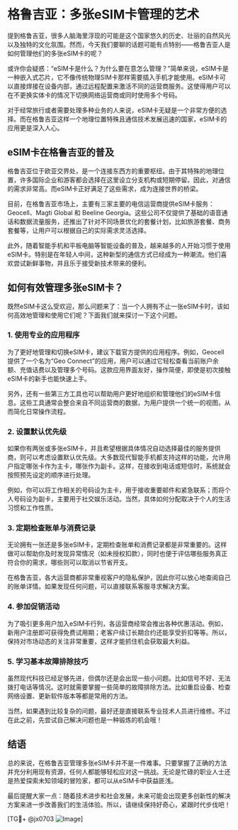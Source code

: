 # 格鲁吉亚：多张eSIM卡管理的艺术

提到格鲁吉亚，很多人脑海里浮现的可能是这个国家悠久的历史、壮丽的自然风光以及独特的文化氛围。然而，今天我们要聊的话题可能有点特别——格鲁吉亚人是如何管理他们的多张eSIM卡的呢？

或许你会疑惑：“eSIM卡是什么？为什么要在意怎么管理？”简单来说，eSIM卡是一种嵌入式芯片，它不像传统物理SIM卡那样需要插入手机才能使用。eSIM卡可以直接焊接在设备内部，通过远程配置来激活不同的运营商服务。这使得用户可以在不更换实体卡的情况下切换网络运营商或同时使用多个号码。

对于经常旅行或者需要处理多种业务的人来说，eSIM卡无疑是一个非常方便的选择。而在格鲁吉亚这样一个地理位置特殊且通信技术发展迅速的国家，eSIM卡的应用更是深入人心。

## eSIM卡在格鲁吉亚的普及

格鲁吉亚位于欧亚交界处，是一个连接东西方的重要枢纽。由于其特殊的地理位置，许多国际企业和游客都会选择在这里设立分支机构或短期停留。因此，对通信的需求非常高。而eSIM卡正好满足了这些需求，成为连接世界的桥梁。

目前，在格鲁吉亚市场上，主要有三家主要的电信运营商提供eSIM卡服务：Geocell、Magti Global 和 Beeline Georgia。这些公司不仅提供了基础的语音通话和数据流量服务，还推出了针对不同场景优化的套餐计划，比如旅游套餐、商务套餐等，让用户可以根据自己的实际需求灵活选择。

此外，随着智能手机和平板电脑等智能设备的普及，越来越多的人开始习惯于使用eSIM卡。特别是在年轻人中间，这种新型的通信方式已经成为一种潮流。他们喜欢尝试新鲜事物，并且乐于接受新技术带来的便利。

## 如何有效管理多张eSIM卡？

既然eSIM卡这么受欢迎，那么问题来了：当一个人拥有不止一张eSIM卡时，该如何高效地管理和使用它们呢？下面我们就来探讨一下这个问题。

### 1. 使用专业的应用程序

为了更好地管理和切换eSIM卡，建议下载官方提供的应用程序。例如，Geocell 提供了一个名为“Geo Connect”的应用，用户可以通过它轻松查看当前账户余额、充值话费以及管理多个号码。这款应用界面友好，操作简便，即使是初次接触eSIM卡的新手也能快速上手。

另外，还有一些第三方工具也可以帮助用户更好地组织和管理他们的eSIM卡信息。这些工具通常会整合来自不同运营商的数据，为用户提供一个统一的视图，从而简化日常操作流程。

### 2. 设置默认优先级

如果你有两张或多张eSIM卡，并且希望根据具体情况自动选择最佳的服务提供商，则可以考虑设置默认优先级。大多数现代智能手机都支持这样的功能，允许用户指定哪张卡作为主卡，哪张作为副卡。这样，在接收到电话或短信时，系统就会按照预先设定的顺序进行处理。

例如，你可以将工作相关的号码设为主卡，用于接收重要邮件和紧急联系；而将个人号码设为副卡，主要用于社交娱乐活动。当然，具体如何分配取决于个人的生活习惯和工作性质。

### 3. 定期检查账单与消费记录

无论拥有一张还是多张eSIM卡，定期检查账单和消费记录都是非常重要的。这样做可以帮助你及时发现异常情况（如未授权扣款），同时也便于评估哪些服务真正符合你的需求，哪些则可以取消以节省开支。

在格鲁吉亚，各大运营商都非常重视客户的隐私保护，因此你可以放心地查阅自己的账单详情。如果发现任何问题，可以直接联系客服寻求解决方案。

### 4. 参加促销活动

为了吸引更多用户加入eSIM卡行列，各运营商经常会推出各种优惠活动。例如，新用户注册即可获得免费试用期；老客户续订长期合约还能享受折扣等等。所以，保持对市场动态的关注非常重要，这样才能抓住机会获取最大利益。

### 5. 学习基本故障排除技巧

虽然现代科技已经足够先进，但偶尔还是会出现一些小问题。比如信号不好、无法拨打电话等情况。这时就需要掌握一些简单的故障排除方法。比如重启设备、检查网络设置、更新软件版本等都是常用的方法。

当然，如果遇到比较复杂的问题，最好还是直接联系专业技术人员进行维修。不过在此之前，先尝试自己解决问题也是一种锻炼的机会哦！

## 结语

总的来说，在格鲁吉亚管理多张eSIM卡并不是一件难事。只要掌握了正确的方法并充分利用现有资源，任何人都能够轻松应对这一挑战。无论是忙碌的职业人士还是热爱探索未知领域的冒险家，都可以从eSIM卡中获益匪浅。

最后提醒大家一点：随着技术进步和社会发展，未来可能会出现更多创新性的解决方案来进一步改善我们的生活体验。所以，请继续保持好奇心，紧跟时代步伐吧！

[TG💪+ @jx0703 ![Image](https://github.com/user-attachments/assets/dbca1d08-cadb-493c-b0ec-ad6f7a83f270)]